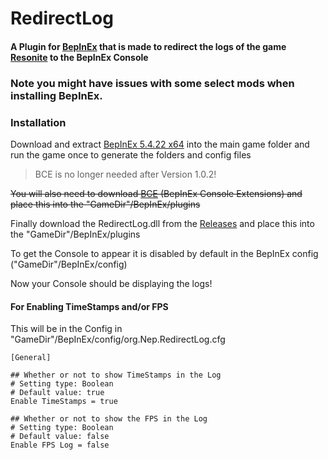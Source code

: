 # RedirectLog

#### A Plugin for [BepInEx](https://github.com/BepInEx/BepInEx/) that is made to redirect the logs of the game [Resonite](https://store.steampowered.com/app/2519830/Resonite/) to the BepInEx Console

### Note you might have issues with some select mods when installing BepInEx.

### Installation
 Download and extract [BepInEx 5.4.22 x64](https://github.com/BepInEx/BepInEx/releases) into the main game folder and run the game once to generate the folders and config files

> BCE is no longer needed after Version 1.0.2!

 ~~You will also need to download [BCE](https://github.com/innominata/BepInEx-Console-Extensions/releases/tag/1.0) (BepInEx Console Extensions) and place this into the "GameDir"/BepInEx/plugins~~

 Finally download the RedirectLog.dll from the [Releases](https://github.com/nepushiro/RedirectLog/releases) and place this into the "GameDir"/BepInEx/plugins

To get the Console to appear it is disabled by default in the BepInEx config ("GameDir"/BepInEx/config)

Now your Console should be displaying the logs!

#### For Enabling TimeStamps and/or FPS

This will be in the Config in "GameDir"/BepInEx/config/org.Nep.RedirectLog.cfg

```
[General]

## Whether or not to show TimeStamps in the Log
# Setting type: Boolean
# Default value: true
Enable TimeStamps = true

## Whether or not to show the FPS in the Log
# Setting type: Boolean
# Default value: false
Enable FPS Log = false
```